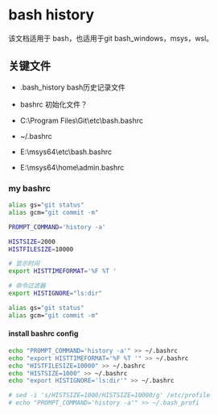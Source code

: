# bash history



该文档适用于 bash，也适用于git bash_windows，msys，wsl。

## 关键文件

- .bash_history bash历史记录文件
- bashrc 初始化文件？



- C:\Program Files\Git\etc\bash.bashrc
- ~/.bashrc 
- E:\msys64\etc\bash.bashrc
- E:\msys64\home\admin\.bashrc


### my bashrc

``` bash
alias gs="git status"
alias gcm="git commit -m"

PROMPT_COMMAND='history -a'

HISTSIZE=2000
HISTFILESIZE=10000

# 显示时间
export HISTTIMEFORMAT='%F %T '

# 命令过滤器
export HISTIGNORE="ls:dir"
```


``` bash
alias gs="git status"
alias gcm="git commit -m"
```

#### install bashrc config
``` bash
echo "PROMPT_COMMAND='history -a'" >> ~/.bashrc
echo "export HISTTIMEFORMAT='%F %T '" >> ~/.bashrc
echo "HISTFILESIZE=10000" >> ~/.bashrc
echo "HISTSIZE=1000" >> ~/.bashrc
echo "export HISTIGNORE='ls:dir'" >> ~/.bashrc

# sed -i 's/HISTSIZE=1000/HISTSIZE=10000/g' /etc/profile
# echo "PROMPT_COMMAND='history -a'" >> ~/.bash_profi
```
